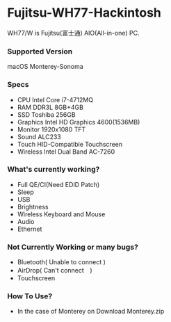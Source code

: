 # Fujitsu-WH77-Hackintosh
WH77/W is Fujitsu(富士通) AIO(All-in-one) PC.
### Supported Version
macOS Monterey-Sonoma
### Specs
- CPU Intel Core i7-4712MQ
- RAM DDR3L 8GB+4GB
- SSD Toshiba 256GB 
- Graphics Intel HD Graphics 4600(1536MB)
- Monitor 1920x1080 TFT
- Sound ALC233
- Touch HID-Compatible Touchscreen
- Wireless Intel Dual Band AC-7260
### What's currently working?
- Full QE/CI(Need EDID Patch)
- Sleep
- USB
- Brightness
- Wireless Keyboard and Mouse
- Audio
- Ethernet
### Not Currently Working or many bugs?
- Bluetooth( Unable to connect )
- AirDrop( Can't connect　)
- Touchscreen
### How To Use?
- In the case of Monterey on Download Monterey.zip
